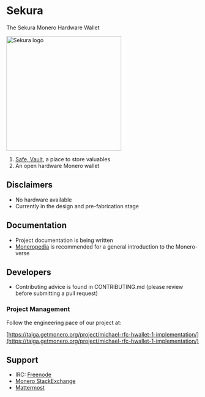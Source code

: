 # Sekura
The Sekura Monero Hardware Wallet

[<img width="300" src="https://github.com/CrashTestCharlie/sekura/blob/master/documents/graphics/monerohwcolor-1024.png?raw=true" alt="Sekura logo" />](https://github.com/monero-project/sekura/)

1. [Safe, Vault](https://en.wikipedia.org/wiki/Esperanto), a place to store valuables
2. An open hardware Monero wallet

## Disclaimers
- No hardware available
- Currently in the design and pre-fabrication stage

## Documentation
- Project documentation is being written
- [Moneropedia](https://getmonero.org/knowledge-base/moneropedia/) is recommended for a general introduction to the Monero-verse

## Developers
- Contributing advice is found in CONTRIBUTING.md (please review before submitting a pull request)

### Project Management
Follow the engineering pace of our project at:

[https://taiga.getmonero.org/project/michael-rfc-hwallet-1-implementation/](https://taiga.getmonero.org/project/michael-rfc-hwallet-1-implementation/)

## Support
- IRC: [Freenode](irc://chat.freenode.net/#monero-hardware/)
- [Monero StackExchange](https://monero.stackexchange.com/)
- [Mattermost](https://mattermost.getmonero.org/monero/channels/monerohardware/)
